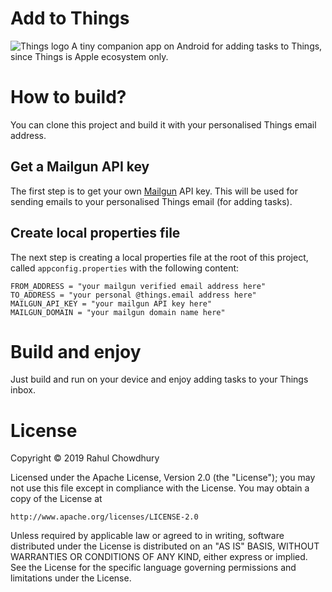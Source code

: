 # Add to Things
![Things logo]()
A tiny companion app on Android for adding tasks to Things, since Things is Apple ecosystem only.

# How to build?
You can clone this project and build it with your personalised Things email address.

## Get a Mailgun API key
The first step is to get your own [Mailgun](https://www.mailgun.com/) API key. This will be used for sending emails to your personalised Things email (for adding tasks).

## Create local properties file
The next step is creating a local properties file at the root of this project, called `appconfig.properties` with the following content:

```
FROM_ADDRESS = "your mailgun verified email address here"
TO_ADDRESS = "your personal @things.email address here"
MAILGUN_API_KEY = "your mailgun API key here"
MAILGUN_DOMAIN = "your mailgun domain name here"
```

# Build and enjoy
Just build and run on your device and enjoy adding tasks to your Things inbox.

# License
Copyright © 2019 Rahul Chowdhury

Licensed under the Apache License, Version 2.0 (the "License");
you may not use this file except in compliance with the License.
You may obtain a copy of the License at

    http://www.apache.org/licenses/LICENSE-2.0

Unless required by applicable law or agreed to in writing, software
distributed under the License is distributed on an "AS IS" BASIS,
WITHOUT WARRANTIES OR CONDITIONS OF ANY KIND, either express or implied.
See the License for the specific language governing permissions and
limitations under the License.
